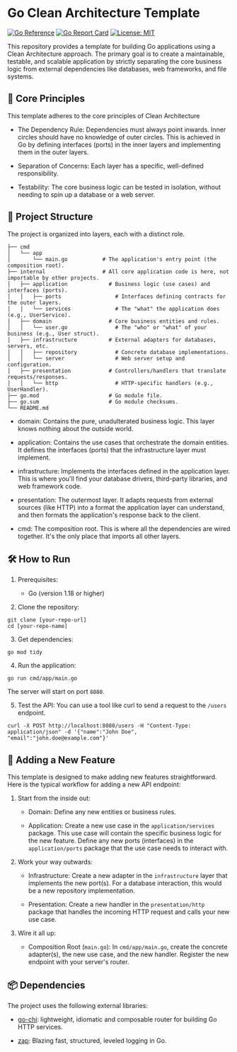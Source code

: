 # Go Clean Architecture Template
[![Go Reference](https://pkg.go.dev/badge/github.com/Zubayear/glacier.svg)](https://pkg.go.dev/github.com/Zubayear/glacier)
[![Go Report Card](https://goreportcard.com/badge/github.com/Zubayear/glacier)](https://goreportcard.com/report/github.com/Zubayear/glacier)
[![License: MIT](https://img.shields.io/badge/License-MIT-yellow.svg)](LICENSE)

This repository provides a template for building Go applications using a Clean Architecture approach. The primary goal is to create a maintainable, testable, and scalable application by strictly separating the core business logic from external dependencies like databases, web frameworks, and file systems.

## 🚀 Core Principles
This template adheres to the core principles of Clean Architecture

* The Dependency Rule: Dependencies must always point inwards. Inner circles should have no knowledge of outer circles. This is achieved in Go by defining interfaces (ports) in the inner layers and implementing them in the outer layers.

* Separation of Concerns: Each layer has a specific, well-defined responsibility.

* Testability: The core business logic can be tested in isolation, without needing to spin up a database or a web server.

## 📂 Project Structure
The project is organized into layers, each with a distinct role.

```
├── cmd
│   └── app
│       └── main.go           # The application's entry point (the composition root).
├── internal                  # All core application code is here, not importable by other projects.
│   ├── application             # Business logic (use cases) and interfaces (ports).
│   │   ├── ports                 # Interfaces defining contracts for the outer layers.
│   │   └── services              # The "what" the application does (e.g., UserService).
│   ├── domain                  # Core business entities and rules.
│   │   └── user.go               # The "who" or "what" of your business (e.g., User struct).
│   ├── infrastructure          # External adapters for databases, servers, etc.
│   │   ├── repository            # Concrete database implementations.
│   │   └── server                # Web server setup and configuration.
│   ├── presentation            # Controllers/handlers that translate requests/responses.
│   │   └── http                  # HTTP-specific handlers (e.g., UserHandler).
├── go.mod                      # Go module file.
├── go.sum                      # Go module checksums.
└── README.md
```
* domain: Contains the pure, unadulterated business logic. This layer knows nothing about the outside world.

* application: Contains the use cases that orchestrate the domain entities. It defines the interfaces (ports) that the infrastructure layer must implement.

* infrastructure: Implements the interfaces defined in the application layer. This is where you'll find your database drivers, third-party libraries, and web framework code.

* presentation: The outermost layer. It adapts requests from external sources (like HTTP) into a format the application layer can understand, and then formats the application's response back to the client.

* cmd: The composition root. This is where all the dependencies are wired together. It's the only place that imports all other layers.

## 🛠️ How to Run
1. Prerequisites:
    - Go (version 1.18 or higher)

2. Clone the repository:
```
git clone [your-repo-url]
cd [your-repo-name]
```

3. Get dependencies:
```
go mod tidy
```

4. Run the application:
```
go run cmd/app/main.go
```

The server will start on port `8080`.

5. Test the API:
You can use a tool like curl to send a request to the `/users` endpoint.

```
curl -X POST http://localhost:8080/users -H "Content-Type: application/json" -d '{"name":"John Doe", "email":"john.doe@example.com"}'
```

## 📝 Adding a New Feature
This template is designed to make adding new features straightforward. Here is the typical workflow for adding a new API endpoint:

1. Start from the inside out:

    * Domain: Define any new entities or business rules.

    * Application: Create a new use case in the `application/services` package. This use case will contain the specific business logic for the new feature. Define any new ports (interfaces) in the `application/ports` package that the use case needs to interact with.

2. Work your way outwards:

    * Infrastructure: Create a new adapter in the `infrastructure` layer that implements the new port(s). For a database interaction, this would be a new repository implementation.

    * Presentation: Create a new handler in the `presentation/http` package that handles the incoming HTTP request and calls your new use case.

3. Wire it all up:

    * Composition Root (`main.go`): In `cmd/app/main.go`, create the concrete adapter(s), the new use case, and the new handler. Register the new endpoint with your server's router.

## 📦 Dependencies
The project uses the following external libraries:

* [go-chi](https://github.com/go-chi/chi): lightweight, idiomatic and composable router for building Go HTTP services.

* [zap](https://github.com/uber-go/zap): Blazing fast, structured, leveled logging in Go.
